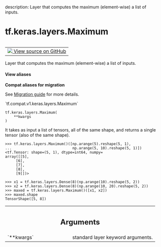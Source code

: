description: Layer that computes the maximum (element-wise) a list of inputs.

<div itemscope itemtype="http://developers.google.com/ReferenceObject">
<meta itemprop="name" content="tf.keras.layers.Maximum" />
<meta itemprop="path" content="Stable" />
<meta itemprop="property" content="__init__"/>
<meta itemprop="property" content="__new__"/>
</div>

# tf.keras.layers.Maximum

<!-- Insert buttons and diff -->

<table class="tfo-notebook-buttons tfo-api nocontent" align="left">
<td>
  <a target="_blank" href="https://github.com/tensorflow/tensorflow/blob/r2.3/tensorflow/python/keras/layers/merge.py#L364-L390">
    <img src="https://www.tensorflow.org/images/GitHub-Mark-32px.png" />
    View source on GitHub
  </a>
</td>
</table>



Layer that computes the maximum (element-wise) a list of inputs.

<section class="expandable">
  <h4 class="showalways">View aliases</h4>
  <p>
<b>Compat aliases for migration</b>
<p>See
<a href="https://www.tensorflow.org/guide/migrate">Migration guide</a> for
more details.</p>
<p>`tf.compat.v1.keras.layers.Maximum`</p>
</p>
</section>

<pre class="devsite-click-to-copy prettyprint lang-py tfo-signature-link">
<code>tf.keras.layers.Maximum(
    **kwargs
)
</code></pre>



<!-- Placeholder for "Used in" -->

It takes as input a list of tensors, all of the same shape, and returns
a single tensor (also of the same shape).

```
>>> tf.keras.layers.Maximum()([np.arange(5).reshape(5, 1),
...                            np.arange(5, 10).reshape(5, 1)])
<tf.Tensor: shape=(5, 1), dtype=int64, numpy=
array([[5],
     [6],
     [7],
     [8],
     [9]])>
```

```
>>> x1 = tf.keras.layers.Dense(8)(np.arange(10).reshape(5, 2))
>>> x2 = tf.keras.layers.Dense(8)(np.arange(10, 20).reshape(5, 2))
>>> maxed = tf.keras.layers.Maximum()([x1, x2])
>>> maxed.shape
TensorShape([5, 8])
```

<!-- Tabular view -->
 <table class="responsive fixed orange">
<colgroup><col width="214px"><col></colgroup>
<tr><th colspan="2"><h2 class="add-link">Arguments</h2></th></tr>

<tr>
<td>
`**kwargs`
</td>
<td>
standard layer keyword arguments.
</td>
</tr>
</table>



